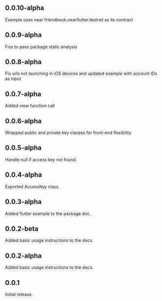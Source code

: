 ## 0.0.10-alpha
Example uses near friendbook.nearflutter.testnet as its contract

## 0.0.9-alpha
Fixs to pass package static analysis

## 0.0.8-alpha
Fix urls not launching in iOS devices and updated example with account IDs as input

## 0.0.7-alpha
Added view function call

## 0.0.6-alpha
Wrapped public and private key classes for front-end flexibility

## 0.0.5-alpha
Handle null if access key not found.

## 0.0.4-alpha
Exported AccessKey class.

## 0.0.3-alpha
Added flutter example to the package doc.

## 0.0.2-beta
Added basic usage instructions to the docs.

## 0.0.2-alpha
Added basic usage instructions to the docs.

## 0.0.1
Initial release.